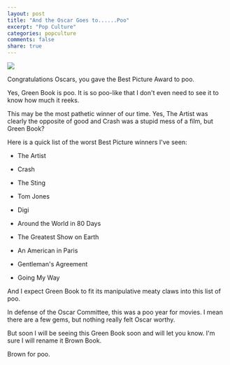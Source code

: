 ```yaml
---
layout: post
title: "And the Oscar Goes to......Poo"
excerpt: "Pop Culture"
categories: popculture
comments: false
share: true
---
```


![](https://movies.universalpictures.com/media/gbk-tsr1sheet-rgb-3sm-5b7308033d1a5-1.jpg)








Congratulations Oscars, you gave the Best Picture Award to poo.


Yes, Green Book is poo. It is so poo-like that I don't even need to see it to know how much it reeks. 



This may be the most pathetic winner of our time. Yes, The Artist was clearly the opposite of good and Crash was a stupid mess of a film, but Green Book? 

Here is a quick list of the worst Best Picture winners I've seen:


- The Artist

- Crash

- The Sting

- Tom Jones

- Digi

- Around the World in 80 Days

- The Greatest Show on Earth

- An American in Paris

- Gentleman's Agreement

- Going My Way

And I expect Green Book to fit its manipulative meaty claws into this list of poo.




In defense of the Oscar Committee, this was a poo year for movies. I mean there are a few gems, but nothing really felt Oscar worthy. 





But soon I will be seeing this Green Book soon and will let you know.  I'm sure I will rename it Brown Book.


Brown for poo.

















